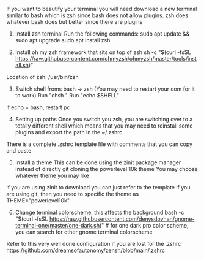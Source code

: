 If you want to beautify your terminal you will need download a new terminal similar to bash
which is zsh since bash does not allow plugins. zsh does whatever bash does but better since there are plugins

1. Install zsh terminal
Run the following commands:
sudo apt update && sudo apt upgrade
sudo apt install zsh


2. Install oh my zsh framework that sits on top of zsh
sh -c "$(curl -fsSL https://raw.githubusercontent.com/ohmyzsh/ohmyzsh/master/tools/install.sh)"

Location of zsh: /usr/bin/zsh

3. Switch shell froms bash -> zsh (You may need to restart your com for it to work)
Run "chsh <Name of computer>"
Run "echo $SHELL"

if echo = bash, restart pc

4. Setting up paths
Once you switch you zsh, you are switching over to a totally different shell which means that you may need
to reinstall some plugins and export the path in the ~/.zshrc

There is a complete .zshrc template file with comments that you can copy and paste

5. Install a theme 
This can be done using the zinit package manager instead of directly git cloning the powerlevel 10k theme
You may choose whatever theme you may like

if you are using zinit to download you can just refer to the template
if you are using git, then you need to specific the theme as THEME="powerlevel10k"

6. Change terminal colorscheme, this affects the background
bash -c "$(curl -fsSL https://raw.githubusercontent.com/denysdovhan/gnome-terminal-one/master/one-dark.sh)" # for one dark pro color scheme, you can search for other gnome terminal colorscheme


 Refer to this very well done configuration if you are lost for the .zshrc
https://github.com/dreamsofautonomy/zensh/blob/main/.zshrc

